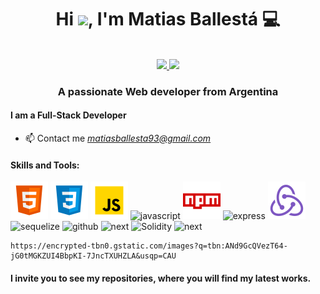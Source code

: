 <h1 align="center">Hi <img src="https://raw.githubusercontent.com/iampavangandhi/iampavangandhi/master/gifs/Hi.gif" width="30px">, I'm Matias Ballestá 💻</h1>
 <p align="center"><br/>
   <a href="https://www.linkedin.com/in/matias-ballest%C3%A1-207b9915a/">
    <img src="https://img.shields.io/badge/linkedin-Matias Ballestá-blue">
  </a>
  
  <a href="https://www.instagram.com/matiasballesta/">
    <img src="https://img.shields.io/badge/instagram-@matiasballesta_-red">
  </a>
</p>

<h3 align="center">A passionate Web developer from Argentina</h3>

<h4> I am a Full-Stack Developer </h4>




- 📫 Contact me *matiasballesta93@gmail.com*



<h4>Skills and Tools: </h4>
<p align="left">
	<img style="margin: auto;" src="https://raw.githubusercontent.com/sachinverma53121/sachinverma53121/master/icons/html5.png" alt=html5 width="60" height="60"/> 
	<img style="margin: auto;" src="https://raw.githubusercontent.com/sachinverma53121/sachinverma53121/master/icons/css3.png" alt=css3 width="60" height="60"/> 
  <img style="margin: auto;" src="https://raw.githubusercontent.com/sachinverma53121/sachinverma53121/master/icons/js.png" alt=javascript width="60" height="60"/>
	<img style="margin: auto;" src="https://res.cloudinary.com/practicaldev/image/fetch/s--KkScstnJ--/c_imagga_scale,f_auto,fl_progressive,h_420,q_auto,w_1000/https://dev-to-uploads.s3.amazonaws.com/uploads/articles/zojuy79lo3fn3qdt7g6p.png" alt=javascript width="80" height="60"/>
<img style="margin: auto;" src="https://raw.githubusercontent.com/sachinverma53121/sachinverma53121/master/icons/npm.png" alt=npm width="60" height="60"/>
<img style="margin: auto;" src="http://betabeers.com/uploads/blog/20170420_React_logo_wordmark.png" alt=express width="80" height="60"/>

 <img style="margin: auto;" src="https://raw.githubusercontent.com/sachinverma53121/sachinverma53121/master/icons/redux.png" alt=redux width="60" height="60"/> 
<img style="margin: auto;" src="https://google.github.io/sqlcommenter/images/sequelize-logo.png" alt=sequelize width="60" height="60"/>

  <img style="margin: auto;" src="https://encrypted-tbn0.gstatic.com/images?q=tbn:ANd9GcQVezT64-jG0tMGKZUI4BbpKI-7JncTXUHZLA&usqp=CAU" alt=github width="60" height="60"/>
  <img style="margin: auto;" src="https://www.rlogical.com/wp-content/uploads/2021/08/Rlogical-Blog-Images-thumbnail.png" alt=next width="60" height="60"/>
<img style="margin: auto;" src="https://uxwing.com/wp-content/themes/uxwing/download/brands-and-social-media/solidity-icon.png" alt=Solidity width="60" height="60"/>
<img style="margin: auto;" src="https://www.rlogical.com/wp-content/uploads/2021/08/Rlogical-Blog-Images-thumbnail.png" alt=next width="60" height="60"/>

	
	
	https://encrypted-tbn0.gstatic.com/images?q=tbn:ANd9GcQVezT64-jG0tMGKZUI4BbpKI-7JncTXUHZLA&usqp=CAU

  
  
  <h4> I invite you to see my repositories, where you will find my latest works. </h4>

